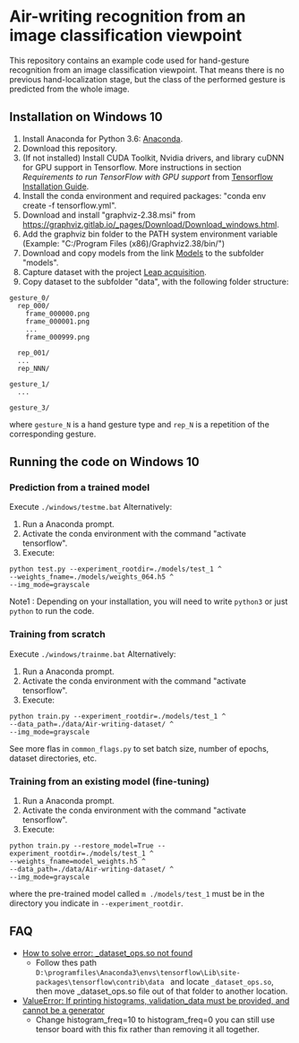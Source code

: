 # Air-writing recognition from an image classification viewpoint

This repository contains an example code used for hand-gesture recognition from an image classification viewpoint. That means there is no previous hand-localization stage, but the class of the performed gesture is predicted from the whole image.


## Installation on Windows 10

1) Install Anaconda for Python 3.6: [Anaconda](https://www.anaconda.com/download/#download).
2) Download this repository.
3) (If not installed) Install CUDA Toolkit, Nvidia drivers, and library cuDNN for GPU support in Tensorflow. More instructions in section _Requirements to run TensorFlow with GPU support_ from [Tensorflow Installation Guide](https://www.tensorflow.org/install/install_windows?hl=es).
3) Install the conda environment and required packages: "conda env create -f tensorflow.yml".
4) Download and install "graphviz-2.38.msi" from https://graphviz.gitlab.io/_pages/Download/Download_windows.html.
5) Add the graphviz bin folder to the PATH system environment variable (Example: "C:/Program Files (x86)/Graphviz2.38/bin/")
6) Download and copy models from the link [Models](https://lima.gti.ssr.upm.es/index.php/s/1qkoHVfcnDSWaWL) to the subfolder "models".
7) Capture dataset with the project [Leap acquisition](https://github.com/cda-gti-upm/Video-Acquisition-by-mouse-events).
8) Copy dataset to the subfolder "data", with the following folder structure:

```
gesture_0/
  rep_000/
    frame_000000.png
    frame_000001.png
    ...
    frame_000999.png
    
  rep_001/
  ...
  rep_NNN/
  
gesture_1/
  ...
  
gesture_3/
```
where `gesture_N` is a hand gesture type and `rep_N` is a repetition of the corresponding gesture.


## Running the code on Windows 10
### Prediction from a trained model
Execute `./windows/testme.bat`
Alternatively:
1) Run a Anaconda prompt.
2) Activate the conda environment with the command "activate tensorflow".
3) Execute:
```
python test.py --experiment_rootdir=./models/test_1 ^
--weights_fname=./models/weights_064.h5 ^
--img_mode=grayscale
```
Note1 : Depending on your installation, you will need to write ```python3``` or just ```python``` to run the code.

### Training from scratch
Execute `./windows/trainme.bat`
Alternatively:
1) Run a Anaconda prompt.
2) Activate the conda environment with the command "activate tensorflow".
3) Execute:
```
python train.py --experiment_rootdir=./models/test_1 ^
--data_path=./data/Air-writing-dataset/ ^
--img_mode=grayscale 
```

See more flas in `common_flags.py` to set batch size, number of epochs, dataset directories, etc. 

### Training from an existing model (fine-tuning)
1) Run a Anaconda prompt.
2) Activate the conda environment with the command "activate tensorflow".
3) Execute:
```
python train.py --restore_model=True --experiment_rootdir=./models/test_1 ^
--weights_fname=model_weights.h5 ^
--data_path=./data/Air-writing-dataset/ ^
--img_mode=grayscale 
```
where the pre-trained model called `m ./models/test_1` must be in the directory you indicate in `--experiment_rootdir`.

## FAQ
* [How to solve error: _dataset_ops.so not found](https://github.com/tensorflow/tensorflow/issues/20320)
  * Follow thes path `D:\programfiles\Anaconda3\envs\tensorflow\Lib\site-packages\tensorflow\contrib\data
` and locate `_dataset_ops.so`, then move _dataset_ops.so file out of that folder to another location.
* [ValueError: If printing histograms, validation_data must be provided, and cannot be a generator](https://github.com/aurora95/Keras-FCN/issues/50)
  * Change histogram_freq=10 to histogram_freq=0 you can still use tensor board with this fix rather than removing it all together.


